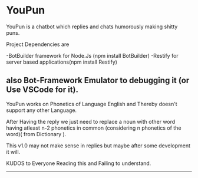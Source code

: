 # YouPun
YouPun is a chatbot which replies and chats humorously making shitty puns.

Project Dependencies are 

-BotBuilder framework for Node.Js (npm install BotBuilder)
-Restify for server based applications(npm install Restify)

also Bot-Framework Emulator to debugging it (or Use VSCode for it).
-------------------------------------------------------------------------------------------------------------------------

YouPun works on Phonetics of Language English and Thereby doesn't support any other Language.

After Having the reply we just need to replace a noun with other word having atleast n-2 phonetics in common (considering n phonetics of the word)( from Dictionary ).

This v1.0 may not make sense in replies but maybe after some development it will.

KUDOS to Everyone Reading this and Failing to understand.

---------------------------------------------------------------------------------------------------------------------------
